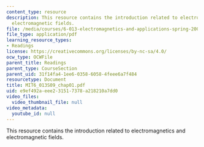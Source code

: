 ```yaml
---
content_type: resource
description: This resource contains the introduction related to electromagnetics and
  electromagnetic fields.
file: /media/courses/6-013-electromagnetics-and-applications-spring-2009/e9ef492aeee231517378a218210a7dd0_MIT6_013S09_chap01.pdf
file_type: application/pdf
learning_resource_types:
- Readings
license: https://creativecommons.org/licenses/by-nc-sa/4.0/
ocw_type: OCWFile
parent_title: Readings
parent_type: CourseSection
parent_uid: 31f14fa4-1ee6-0358-6058-4feee6a7f484
resourcetype: Document
title: MIT6_013S09_chap01.pdf
uid: e9ef492a-eee2-3151-7378-a218210a7dd0
video_files:
  video_thumbnail_file: null
video_metadata:
  youtube_id: null
---
```

This resource contains the introduction related to electromagnetics and electromagnetic fields.